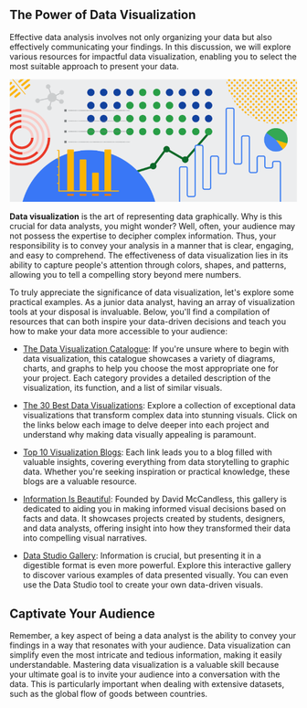 ## The Power of Data Visualization

Effective data analysis involves not only organizing your data but also effectively communicating your findings. In this discussion, we will explore various resources for impactful data visualization, enabling you to select the most suitable approach to present your data.

![Visualization](images/viz-1.png)

**Data visualization** is the art of representing data graphically. Why is this crucial for data analysts, you might wonder? Well, often, your audience may not possess the expertise to decipher complex information. Thus, your responsibility is to convey your analysis in a manner that is clear, engaging, and easy to comprehend. The effectiveness of data visualization lies in its ability to capture people's attention through colors, shapes, and patterns, allowing you to tell a compelling story beyond mere numbers.

To truly appreciate the significance of data visualization, let's explore some practical examples. As a junior data analyst, having an array of visualization tools at your disposal is invaluable. Below, you'll find a compilation of resources that can both inspire your data-driven decisions and teach you how to make your data more accessible to your audience:

- [The Data Visualization Catalogue](https://datavizcatalogue.com/#google_vignette): If you're unsure where to begin with data visualization, this catalogue showcases a variety of diagrams, charts, and graphs to help you choose the most appropriate one for your project. Each category provides a detailed description of the visualization, its function, and a list of similar visuals.

- [The 30 Best Data Visualizations](https://visme.co/blog/best-data-visualizations/): Explore a collection of exceptional data visualizations that transform complex data into stunning visuals. Click on the links below each image to delve deeper into each project and understand why making data visually appealing is paramount.

- [Top 10 Visualization Blogs](https://www.tableau.com/learn/articles/best-data-visualization-blogs): Each link leads you to a blog filled with valuable insights, covering everything from data storytelling to graphic data. Whether you're seeking inspiration or practical knowledge, these blogs are a valuable resource.

- [Information Is Beautiful](https://informationisbeautiful.net/wdvp/gallery-2019/): Founded by David McCandless, this gallery is dedicated to aiding you in making informed visual decisions based on facts and data. It showcases projects created by students, designers, and data analysts, offering insight into how they transformed their data into compelling visual narratives.

- [Data Studio Gallery](https://lookerstudio.google.com/gallery?category=visualization): Information is crucial, but presenting it in a digestible format is even more powerful. Explore this interactive gallery to discover various examples of data presented visually. You can even use the Data Studio tool to create your own data-driven visuals.

## Captivate Your Audience

Remember, a key aspect of being a data analyst is the ability to convey your findings in a way that resonates with your audience. Data visualization can simplify even the most intricate and tedious information, making it easily understandable. Mastering data visualization is a valuable skill because your ultimate goal is to invite your audience into a conversation with the data. This is particularly important when dealing with extensive datasets, such as the global flow of goods between countries.
